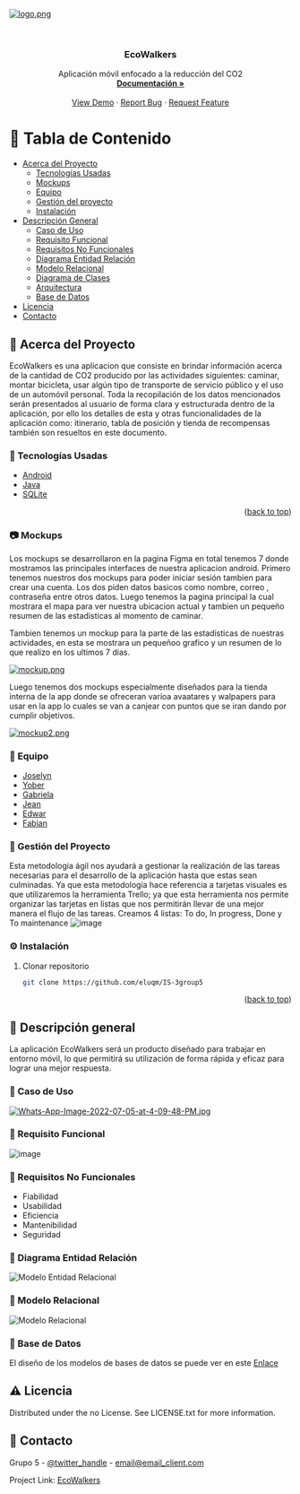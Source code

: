 
<!-- PROJECT LOGO -->

[![logo.png](https://i.postimg.cc/4yJq27f3/logo.png)](https://postimg.cc/zbcxVfRm)

<br />
<div align="center">
 

  <h3 align="center">EcoWalkers</h3>

  <p align="center">
    Aplicación móvil enfocado a la reducción del CO2
    <br />
    <a href="https://docs.google.com/document/d/1s1gV0AmxZG5u029aQwCnikhdyj4lpGjF/edit"><strong>Documentación »</strong></a>
    <br />
    <br />
    <a href="https://github.com/eluqm/IS-3group5">View Demo</a>
    ·
    <a href="https://github.com/eluqm/IS-3group5">Report Bug</a>
    ·
    <a href="https://github.com/eluqm/IS-3group5">Request Feature</a>
  </p>
</div>



<!-- TABLE OF CONTENTS -->

# :notebook_with_decorative_cover: Tabla de Contenido

- [Acerca del Proyecto](#star2-acerca-del-proyecto)
  * [Tecnologías Usadas](#space_invader-tecnologías-usadas)
  * [Mockups](#camera-mockups)
  * [Equipo](#wave-equipo)
  * [Gestión del proyecto](#compass-gestión-del-proyecto)
  * [Instalación](#gear-instalación)
- [Descripción General](#dart-descripción-general)
  * [Caso de Uso](#dart-caso-de-uso)
  * [Requisito Funcional](#dart-requisito-funcional)
  * [Requisitos No Funcionales](#dart-requisitos-no-funcionales)
  * [Diagrama Entidad Relación](#dart-diagrama-entidad-relación)
  * [Modelo Relacional](#dart-modelo-relacional)
  * [Diagrama de Clases](#dart-diagrama-de-clases)
  * [Arquitectura](#dart-arquitectura)
  * [Base de Datos](#dart-base-de-datos)
- [Licencia](#warning-licencia)
- [Contacto](#handshake-contacto)


## :star2: Acerca del Proyecto

EcoWalkers es una aplicacion que consiste en brindar información acerca de la cantidad de  CO2 producido por las actividades siguientes: caminar, montar bicicleta, usar algún tipo de transporte de servicio público y el uso de un automóvil personal. Toda la recopilación de los datos mencionados serán presentados al usuario de forma clara y estructurada dentro de la aplicación, por ello los detalles de esta y otras funcionalidades de la aplicación como: itinerario, tabla de posición y tienda de recompensas también son resueltos en este documento. 

### :space_invader: Tecnologías Usadas

* [Android](https://developer.android.com/)
* [Java](https://www.java.com/)
* [SQLite](https://www.sqlite.org/)
<p align="right">(<a href="#top">back to top</a>)</p>

### :camera: Mockups

Los mockups se desarrollaron en la pagina Figma en total tenemos 7 donde mostramos las principales interfaces de nuestra aplicacion android. Primero tenemos nuestros dos mockups para poder iniciar sesión tambien para crear una cuenta. Los dos piden datos basicos como nombre, correo , contraseña entre otros datos. Luego tenemos la pagina principal la cual mostrara el mapa para ver nuestra ubicacion actual y tambien un pequeño resumen de las estadisticas al momento de caminar.

Tambien tenemos un mockup para la parte de las estadisticas de nuestras actividades, en esta se mostrara un pequeñoo grafico y un resumen de lo que realizo en los ultimos 7 dias.

[![mockup.png](https://i.postimg.cc/MTKKVGCy/mockup.png)](https://postimg.cc/jWmbrRd5)

Luego tenemos dos mockups especialmente diseñados para la tienda interna de la app donde se ofreceran varioa avaatares y walpapers para usar en la app lo cuales se van a canjear con puntos que se iran dando por cumplir objetivos.

[![mockup2.png](https://i.postimg.cc/YqgGpvM9/mockup2.png)](https://postimg.cc/VdfLgLSQ)

### :wave: Equipo

* [Joselyn](https://github.com/Joselyn7)
* [Yober](https://github.com/YoberM)
* [Gabriela](https://www.sqlite.org/)
* [Jean](https://github.com/JpChavez16)
* [Edwar](https://github.com/evargashe)
* [Fabian](https://www.sqlite.org/)

### :compass: Gestión del Proyecto

Esta metodologia ágil nos ayudará a gestionar la realización de las tareas necesarias para el desarrollo de la aplicación hasta que estas sean culminadas. 
Ya que esta metodología hace referencia a tarjetas visuales es que utilizaremos la herramienta Trello; ya que esta herramienta nos permite organizar las tarjetas en listas que nos permitirán llevar de una mejor manera  el flujo de las tareas. 
Creamos 4 listas: To do, In progress, Done y To maintenance
![image](https://user-images.githubusercontent.com/64268942/177435854-cbba0220-d0c3-4e8b-a27f-23b2a0ebe75e.png)

### :gear: Instalación

1. Clonar repositorio
   ```sh
   git clone https://github.com/eluqm/IS-3group5
   ```

<p align="right">(<a href="#top">back to top</a>)</p>

## :dart: Descripción general

La aplicación EcoWalkers será un producto diseñado para trabajar en entorno móvil, lo que permitirá su utilización de forma rápida y eficaz para lograr una mejor respuesta. 

### :dart: Caso de Uso

[![Whats-App-Image-2022-07-05-at-4-09-48-PM.jpg](https://i.postimg.cc/c4dhyBMT/Whats-App-Image-2022-07-05-at-4-09-48-PM.jpg)](https://postimg.cc/xqFMLHZb)

### :dart: Requisito Funcional

![image](https://user-images.githubusercontent.com/64268942/177435924-3de458d9-9d0f-4347-be59-166abcbcac8f.png)

### :dart: Requisitos No Funcionales

- Fiabilidad
- Usabilidad
- Eficiencia
- Mantenibilidad
- Seguridad

### :dart: Diagrama Entidad Relación

![Modelo Entidad Relacional](https://user-images.githubusercontent.com/49489730/177257605-62166fb8-b1d2-45dd-ae6c-f89dd8aae8ae.PNG)

### :dart: Modelo Relacional 

![Modelo Relacional](https://user-images.githubusercontent.com/49489730/177257613-d84f1bec-a59a-4505-b989-7481a9b5421c.PNG)

### :dart: Base de Datos

El diseño de los modelos de bases de datos se puede ver en este [Enlace](https://app.moqups.com/Q1vdJRphWudQZaOnlHNssINQ0HhTATt2/view/page/abbaf8365)


## :warning: Licencia

Distributed under the no License. See LICENSE.txt for more information.


## :handshake: Contacto

Grupo 5 - [@twitter_handle](https://twitter.com/twitter_handle) - email@email_client.com

Project Link: [EcoWalkers](https://github.com/eluqm/IS-3group5)






